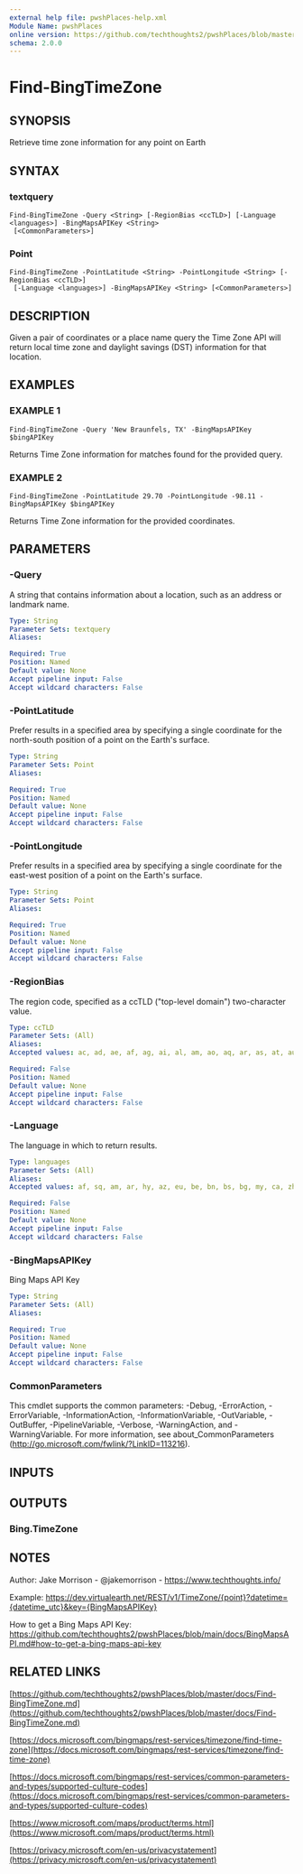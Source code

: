 ```yaml
---
external help file: pwshPlaces-help.xml
Module Name: pwshPlaces
online version: https://github.com/techthoughts2/pwshPlaces/blob/master/docs/Find-BingTimeZone.md
schema: 2.0.0
---
```


# Find-BingTimeZone

## SYNOPSIS
Retrieve time zone information for any point on Earth

## SYNTAX

### textquery
```
Find-BingTimeZone -Query <String> [-RegionBias <ccTLD>] [-Language <languages>] -BingMapsAPIKey <String>
 [<CommonParameters>]
```

### Point
```
Find-BingTimeZone -PointLatitude <String> -PointLongitude <String> [-RegionBias <ccTLD>]
 [-Language <languages>] -BingMapsAPIKey <String> [<CommonParameters>]
```

## DESCRIPTION
Given a pair of coordinates or a place name query the Time Zone API will return local time zone and daylight savings (DST) information for that location.

## EXAMPLES

### EXAMPLE 1
```
Find-BingTimeZone -Query 'New Braunfels, TX' -BingMapsAPIKey $bingAPIKey
```

Returns Time Zone information for matches found for the provided query.

### EXAMPLE 2
```
Find-BingTimeZone -PointLatitude 29.70 -PointLongitude -98.11 -BingMapsAPIKey $bingAPIKey
```

Returns Time Zone information for the provided coordinates.

## PARAMETERS

### -Query
A string that contains information about a location, such as an address or landmark name.

```yaml
Type: String
Parameter Sets: textquery
Aliases:

Required: True
Position: Named
Default value: None
Accept pipeline input: False
Accept wildcard characters: False
```

### -PointLatitude
Prefer results in a specified area by specifying a single coordinate for the north-south position of a point on the Earth's surface.

```yaml
Type: String
Parameter Sets: Point
Aliases:

Required: True
Position: Named
Default value: None
Accept pipeline input: False
Accept wildcard characters: False
```

### -PointLongitude
Prefer results in a specified area by specifying a single coordinate for the east-west position of a point on the Earth's surface.

```yaml
Type: String
Parameter Sets: Point
Aliases:

Required: True
Position: Named
Default value: None
Accept pipeline input: False
Accept wildcard characters: False
```

### -RegionBias
The region code, specified as a ccTLD ("top-level domain") two-character value.

```yaml
Type: ccTLD
Parameter Sets: (All)
Aliases:
Accepted values: ac, ad, ae, af, ag, ai, al, am, ao, aq, ar, as, at, au, aw, ax, az, ba, bb, bd, be, bf, bg, bh, bi, bj, bm, bn, bo, br, bs, bt, bv, bw, by, bz, ca, cc, cd, cf, cg, ch, ci, ck, cl, cm, cn, co, cr, cu, cv, cw, cx, cy, cz, de, dj, dk, dm, do, dz, ec, ee, eg, er, es, et, eu, fi, fj, fk, fm, fo, fr, ga, gb, gd, ge, gf, gg, gh, gi, gl, gm, gn, gp, gq, gr, gs, gt, gu, gw, gy, hk, hm, hn, hr, ht, hu, id, ie, il, im, in, io, iq, ir, is, it, je, jm, jo, jp, ke, kg, kh, ki, km, kn, kp, kr, kw, ky, kz, la, lb, lc, li, lk, lr, ls, lt, lu, lv, ly, ma, mc, md, me, mg, mh, mk, ml, mm, mn, mo, mp, mq, mr, ms, mt, mu, mv, mw, mx, my, mz, na, nc, ne, nf, ng, ni, nl, no, np, nr, nu, nz, om, pa, pe, pf, pg, ph, pk, pl, pm, pn, pr, ps, pt, pw, py, qa, re, ro, rs, ru, rw, sa, sb, sc, sd, se, sg, sh, si, sj, sk, sl, sm, sn, so, sr, ss, st, su, sv, sx, sy, sz, tc, td, tf, tg, th, tj, tk, tl, tm, tn, to, tr, tt, tv, tw, tz, ua, ug, uk, us, uy, uz, va, vc, ve, vg, vi, vn, vu, wf, ws, ye, yt, za, zm, zw

Required: False
Position: Named
Default value: None
Accept pipeline input: False
Accept wildcard characters: False
```

### -Language
The language in which to return results.

```yaml
Type: languages
Parameter Sets: (All)
Aliases:
Accepted values: af, sq, am, ar, hy, az, eu, be, bn, bs, bg, my, ca, zh, hr, cs, da, nl, en, et, fa, fi, fil, fr, ka, de, el, iw, hi, hu, is, id, it, ja, kn, kk, km, ko, ky, lo, lv, lt, mk, ms, ml, mr, mn, ne, no, pl, pt, pa, ro, ru, sr, sk, es, sw, ta, te, th, uk, ur, uz, vi, zu

Required: False
Position: Named
Default value: None
Accept pipeline input: False
Accept wildcard characters: False
```

### -BingMapsAPIKey
Bing Maps API Key

```yaml
Type: String
Parameter Sets: (All)
Aliases:

Required: True
Position: Named
Default value: None
Accept pipeline input: False
Accept wildcard characters: False
```

### CommonParameters
This cmdlet supports the common parameters: -Debug, -ErrorAction, -ErrorVariable, -InformationAction, -InformationVariable, -OutVariable, -OutBuffer, -PipelineVariable, -Verbose, -WarningAction, and -WarningVariable.
For more information, see about_CommonParameters (http://go.microsoft.com/fwlink/?LinkID=113216).

## INPUTS

## OUTPUTS

### Bing.TimeZone
## NOTES
Author: Jake Morrison - @jakemorrison - https://www.techthoughts.info/

Example:
    https://dev.virtualearth.net/REST/v1/TimeZone/{point}?datetime={datetime_utc}&key={BingMapsAPIKey}

How to get a Bing Maps API Key:
    https://github.com/techthoughts2/pwshPlaces/blob/main/docs/BingMapsAPI.md#how-to-get-a-bing-maps-api-key

## RELATED LINKS

[https://github.com/techthoughts2/pwshPlaces/blob/master/docs/Find-BingTimeZone.md](https://github.com/techthoughts2/pwshPlaces/blob/master/docs/Find-BingTimeZone.md)

[https://docs.microsoft.com/bingmaps/rest-services/timezone/find-time-zone](https://docs.microsoft.com/bingmaps/rest-services/timezone/find-time-zone)

[https://docs.microsoft.com/bingmaps/rest-services/common-parameters-and-types/supported-culture-codes](https://docs.microsoft.com/bingmaps/rest-services/common-parameters-and-types/supported-culture-codes)

[https://www.microsoft.com/maps/product/terms.html](https://www.microsoft.com/maps/product/terms.html)

[https://privacy.microsoft.com/en-us/privacystatement](https://privacy.microsoft.com/en-us/privacystatement)

